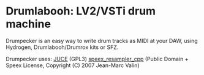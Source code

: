 # Drumlabooh: LV2/VSTi drum machine

Drumpecker is an easy way to write drum tracks as MIDI at your DAW, using Hydrogen, Drumlabooh/Drumrox kits or SFZ.


Drumpecker uses:
[JUCE](https://juce.com) (GPL3)
[speex_resampler_cpp](https://github.com/libaudioverse/speex_resampler_cpp) (Public Domain + Speex License, Copyright (C) 2007 Jean-Marc Valin)